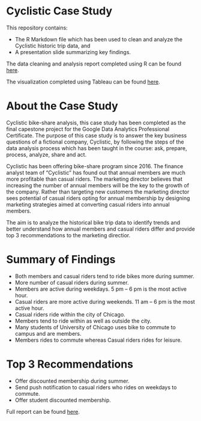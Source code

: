 # Cyclistic Case Study

This repository contains:
* The R Markdown file which has been used to clean and analyze the Cyclistic historic trip data, and
* A presentation slide summarizing key findings.

The data cleaning and analysis report completed using R can be found [here](https://rpubs.com/Biswa/Cyclistic-Case-Study).

The visualization completed using Tableau can be found [here](https://public.tableau.com/app/profile/biswabal.gurung/viz/CyclisticCaseStudy_16581403921920/CyclisticCaseStudy).

# About the Case Study

Cyclistic bike-share analysis, this case study has been completed as the final capestone project for the Google Data Analytics Professional Certificate. The purpose of this case study is to answer the key business questions of a fictional company, Cyclistic, by following the steps of the data analysis process which has been taught in the course: ask, prepare, process, analyze, share and act.

Cyclistic has been offering bike-share program since 2016. The finance analyst team of “Cyclistic” has found out that annual members are much more profitable than casual riders. The marketing director believes that increasing the number of annual members will be the key to the growth of the company. Rather than targeting new customers the marketing director sees potential of casual riders opting for annual membership by designing marketing strategies aimed at converting casual riders into annual members.

The aim is to analyze the historical bike trip data to identify trends and better understand how annual members and casual riders differ and provide top 3 recommendations to the marketing directior.

# Summary of Findings

* Both members and casual riders tend to ride bikes more during summer.
* More number of casual riders during summer.
* Members are active during weekdays. 5 pm – 6 pm is the most active hour.
* Casual riders are more active during weekends. 11 am – 6 pm is the most active hour.
* Casual riders ride within the city of Chicago.
* Members tend to ride within as well as outside the city.
* Many students of University of Chicago uses bike to commute to campus and are members.
* Members rides to commute whereas Casual riders rides for leisure.

# Top 3 Recommendations

* Offer discounted membership during summer.
* Send push notification to casual riders who rides on weekdays to commute.
* Offer student discounted membership.

Full report can be found [here](https://rpubs.com/Biswa/Cyclistic-Case-Study).
